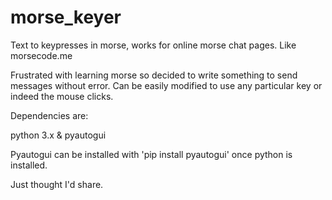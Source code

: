 # morse_keyer
Text to keypresses in morse, works for online morse chat pages. Like morsecode.me

Frustrated with learning morse so decided to write something to send messages without error.
Can be easily modified to use any particular key or indeed the mouse clicks.

Dependencies are:

python 3.x & 
pyautogui

Pyautogui can be installed with 'pip install pyautogui' once python is installed.

Just thought I'd share.
